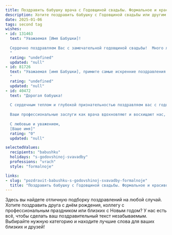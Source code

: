 ```yaml
---
title: Поздравить бабушку врача с Годовщиной свадьбы. Формальное и красивое
description: Хотите поздравить бабушку с Годовщиной свадьбы или другим праздником? Наш ИИ создаст незабываемое поздравление, а вы обязательно выделитесь среди других.  
date: 2025-01-06
tags: second tag
wishes:
- id: 131463
  text: "Уважаемая [Имя Бабушки]!
  
  Сердечно поздравляем Вас с замечательной годовщиной свадьбы!  Много лет Вы, как опытный врач, заботились о здоровье других, а верность и любовь Вашего брака служат прекрасным примером для всех нас. Желаем Вам крепкого здоровья, семейного благополучия и долгих лет счастливой жизни, наполненной радостью и взаимной любовью.  Пусть этот праздник станет ярким воспоминанием в Вашей богатой и прекрасной жизни!
  "
  rating: "undefined"
  updated: "null"
- id: 81726
  text: "Уважаемая [имя Бабушки], примите самые искренние поздравления с замечательной годовщиной свадьбы!  Ваша верность и любовь – пример для всех. Желаю вам крепкого здоровья, семейного благополучия и долгих лет счастливой жизни!  Пусть ваша любовь и дальше будет источником радости и вдохновения для всех окружающих.
  "
  rating: "undefined"
  updated: "null"
- id: 40472
  text: "Дорогая бабушка!
  
  С сердечным теплом и глубокой признательностью поздравляем вас с годовщиной вашей свадьбы! Этот удивительный день становится символом не только любви и верности, но и крепкой дружбы, которая согревает ваши сердца на протяжении долгих лет.
  
  Ваши профессиональные заслуги как врача вдохновляют и восхищают нас, а ваша забота о близких согревает души. Мы желаем вам крепкого здоровья, душевного покоя и счастья в каждой минуте вашей жизни. Пусть ваша любовь продолжает расцветать, даря свет и радость всем вокруг.
  
  С любовью и уважением,
  [Ваше имя]"
  rating: "0"
  updated: "null"

selectedValues:
  recipients: "babushku"
  holidays: "s-godovshinoj-svavadby"
  professions: "vrach"
  style: "formalnoje"

links:
- slug: "pozdravit-babushku-s-godovshinoj-svavadby-formalnoje"
  title: "Поздравить бабушку с Годовщиной свадьбы. Формальное и красивое"
---
```


Здесь вы найдете отличную подборку поздравлений на любой случай. 
Хотите поздравить друга с днём рождения, коллегу с профессиональным праздником или близких с Новым годом? У нас есть всё, чтобы сделать ваш поздравительный текст незабываемым. Выбирайте нужную категорию и находите лучшие слова для ваших близких и друзей!

